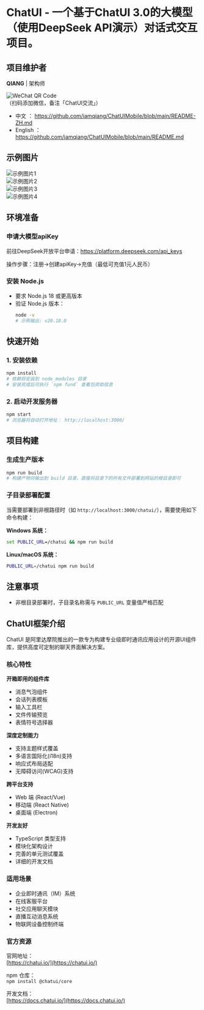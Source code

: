 # ChatUI - 一个基于ChatUI 3.0的大模型（使用DeepSeek API演示）对话式交互项目。

## 项目维护者

**QIANG**  | 架构师

![WeChat QR Code](https://github.com/iamqiang/ChatUIMobile/blob/main/public/qrcode.jpg?raw=true)  
（扫码添加微信，备注「ChatUI交流」）

- 中文 ： https://github.com/iamqiang/ChatUIMobile/blob/main/README-ZH.md
- English ： https://github.com/iamqiang/ChatUIMobile/blob/main/README.md

## 示例图片

![示例图片1](https://github.com/iamqiang/ChatUIMobile/blob/main/demo/1.png?raw=true)  
![示例图片2](https://github.com/iamqiang/ChatUIMobile/blob/main/demo/2.png?raw=true)  
![示例图片3](https://github.com/iamqiang/ChatUIMobile/blob/main/demo/3.png?raw=true)  
![示例图片4](https://github.com/iamqiang/ChatUIMobile/blob/main/demo/4.png?raw=true)  

## 环境准备

### 申请大模型apiKey
前往DeepSeek开放平台申请：https://platform.deepseek.com/api_keys

操作步骤：注册->创建apiKey->充值（最低可充值1元人民币）

### 安装 Node.js
- 要求 Node.js 18 或更高版本
- 验证 Node.js 版本：
  ```bash
  node -v
  # 示例输出: v20.18.0
  ```

## 快速开始

### 1. 安装依赖
```bash
npm install
# 依赖将安装到 node_modules 目录
# 安装完成后可执行 `npm fund` 查看包资助信息
```

### 2. 启动开发服务器
```bash
npm start
# 浏览器将自动打开地址： http://localhost:3000/
```

## 项目构建

### 生成生产版本
```bash
npm run build
# 构建产物将输出到 build 目录，直接将目录下的所有文件部署到网站的根目录即可
```

### 子目录部署配置
当需要部署到非根路径时（如 `http://localhost:3000/chatui/`），需要使用如下命令构建：

**Windows 系统：**
```cmd
set PUBLIC_URL=/chatui && npm run build
```

**Linux/macOS 系统：**
```bash
PUBLIC_URL=/chatui npm run build
```

## 注意事项
- 非根目录部署时，子目录名称需与 `PUBLIC_URL` 变量值严格匹配

## ChatUI框架介绍

ChatUI 是阿里达摩院推出的一款专为构建专业级即时通讯应用设计的开源UI组件库，提供高度可定制的聊天界面解决方案。

### 核心特性

**开箱即用的组件库**
- 消息气泡组件
- 会话列表模板
- 输入工具栏
- 文件传输预览
- 表情符号选择器

**深度定制能力**
- 支持主题样式覆盖
- 多语言国际化(i18n)支持
- 响应式布局适配
- 无障碍访问(WCAG)支持

**跨平台支持**
- Web 端 (React/Vue)
- 移动端 (React Native)
- 桌面端 (Electron)

**开发友好**
- TypeScript 类型支持
- 模块化架构设计
- 完善的单元测试覆盖
- 详细的开发文档

### 适用场景

- 企业即时通讯（IM）系统
- 在线客服平台
- 社交应用聊天模块
- 直播互动消息系统
- 物联网设备控制终端

### 官方资源

官网地址：  
[https://chatui.io/](https://chatui.io/)

npm 仓库：  
`npm install @chatui/core`

开发文档：  
[https://docs.chatui.io/](https://docs.chatui.io/)

